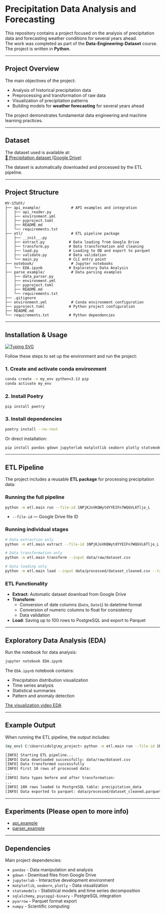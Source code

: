 # Precipitation Data Analysis and Forecasting 

This repository contains a project focused on the analysis of precipitation data and forecasting weather conditions for several years ahead.  
The work was completed as part of the **Data-Engineering-Dataset** course.  
The project is written in **Python**.

---

##  Project Overview
The main objectives of the project:
- Analysis of historical precipitation data
- Preprocessing and transformation of raw data
- Visualization of precipitation patterns
- Building models for **weather forecasting** for several years ahead

The project demonstrates fundamental data engineering and machine learning practices.

---

##  Dataset
The dataset used is available at:  
[📎 Precipitation dataset (Google Drive)](https://drive.google.com/file/d/1NPjKJoVKQWytdYYEIFn7WQGVL6Tljo_L/view?usp=drive_link)

The dataset is automatically downloaded and processed by the ETL pipeline.

---

##  Project Structure

```
MY-STUFF/
├── api_example/              # API examples and integration
│   ├── api_reader.py
│   ├── environment.yml
│   ├── pyproject.toml
│   ├── README.md
│   └── requirements.txt
├── etl/                      # ETL pipeline package
│   ├── __init__.py
│   ├── extract.py           # Data loading from Google Drive
│   ├── transform.py         # Data transformation and cleaning
│   ├── load.py              # Loading to DB and export to parquet
│   ├── validate.py          # Data validation
│   └── main.py              # CLI entry point
├── notebook/                 # Jupyter notebooks
│   └── EDA.ipynb            # Exploratory Data Analysis
├── parse_example/            # Data parsing examples
│   ├── data_parser.py
│   ├── environment.yml
│   ├── pyproject.toml
│   ├── README.md
│   └── requirements.txt
├── .gitignore
├── environment.yml           # Conda environment configuration
├── pyproject.toml           # Python project configuration
├── README.md
└── requirements.txt         # Python dependencies
```

---

##  Installation & Usage
[![Typing SVG](https://readme-typing-svg.herokuapp.com?color=%2336BCF7&lines=Installation+&+Usage)](https://git.io/typing-svg)

Follow these steps to set up the environment and run the project:

### 1. Create and activate conda environment
```bash
conda create -n my_env python=3.13 pip
conda activate my_env
```

### 2. Install Poetry
```bash
pip install poetry
```

### 3. Install dependencies
```bash
poetry install --no-root
```

Or direct installation:
```bash
pip install pandas gdown jupyterlab matplotlib seaborn plotly statsmodels numpy sqlalchemy psycopg2-binary pyarrow
```

---

##  ETL Pipeline

The project includes a reusable **ETL package** for processing precipitation data:

### Running the full pipeline

```bash
python -m etl.main run --file-id 1NPjKJoVKQWytdYYEIFn7WQGVL6Tljo_L
```

* `--file-id` — Google Drive file ID

### Running individual stages

```bash
# Data extraction only
python -m etl.main extract --file-id 1NPjKJoVKQWytdYYEIFn7WQGVL6Tljo_L

# Data transformation only
python -m etl.main transform --input data/raw/dataset.csv

# Data loading only
python -m etl.main load --input data/processed/dataset_cleaned.csv --table precipitation_data
```

### ETL Functionality

- **Extract**: Automatic dataset download from Google Drive
- **Transform**: 
  - Conversion of date columns (`Date`, `Date1`) to datetime format
  - Conversion of numeric columns to float for consistency
  - Data validation
- **Load**: Saving up to 100 rows to PostgreSQL and export to Parquet

---

##  Exploratory Data Analysis (EDA)


Run the notebook for data analysis:

```bash
jupyter notebook EDA.ipynb
```

The `EDA.ipynb` notebook contains:
- Precipitation distribution visualization
- Time series analysis
- Statistical summaries
- Pattern and anomaly detection

[The visualization video EDA](https://drive.google.com/file/d/1iCgILjyKHeYP000iLzic6z-nT0q9_BOv/view?usp=sharing)

---

##  Example Output

When running the ETL pipeline, the output includes:

```bash
(my_env) C:\Users\cdolg\my_project> python -m etl.main run --file-id 1NPjKJoVKQWytdYYEIFn7WQGVL6Tljo_L --table precipitation_data

[INFO] Starting ETL pipeline...
[INFO] Data downloaded successfully: data/raw/dataset.csv
[INFO] Data transformed successfully
[INFO] First 10 rows of processed data:
...
[INFO] Data types before and after transformation:
...
[INFO] 100 rows loaded to PostgreSQL table: precipitation_data
[INFO] Data exported to parquet: data/processed/dataset_cleaned.parquet
```
---
##  Experiments (Please open to more info)
- [api_example](https://github.com/S3XMUSIC/My-stuff/tree/main/api_example)
- [parser_example](https://github.com/S3XMUSIC/My-stuff/tree/main/parser_example)
---

##  Dependencies

Main project dependencies:
- `pandas` - Data manipulation and analysis
- `gdown` - Download files from Google Drive
- `jupyterlab` - Interactive development environment
- `matplotlib`, `seaborn`, `plotly` - Data visualization
- `statsmodels` - Statistical models and time series decomposition
- `sqlalchemy`, `psycopg2-binary` - PostgreSQL integration
- `pyarrow` - Parquet format export
- `numpy` - Scientific computing
